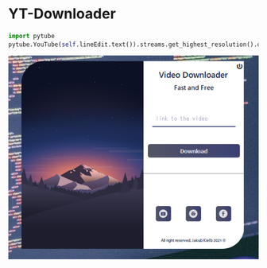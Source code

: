 # YT-Downloader

```python
import pytube
pytube.YouTube(self.lineEdit.text()).streams.get_highest_resolution().download('../Video')
```


![alt text](obraz_2022-01-05_163702.png)
